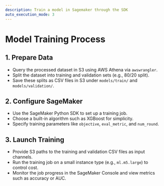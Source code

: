 ```yaml
---
description: Train a model in Sagemaker through the SDK
auto_execution_mode: 3
---
```


# Model Training Process

## 1. Prepare Data
- Query the processed dataset in S3 using AWS Athena via `awswrangler`.
- Split the dataset into training and validation sets (e.g., 80/20 split).
- Save these splits as CSV files in S3 under `models/train/` and `models/validation/`.

## 2. Configure SageMaker
- Use the SageMaker Python SDK to set up a training job.
- Choose a built-in algorithm such as XGBoost for simplicity.
- Specify training parameters like `objective`, `eval_metric`, and `num_round`.

## 3. Launch Training
- Provide S3 paths to the training and validation CSV files as input channels.
- Run the training job on a small instance type (e.g., `ml.m5.large`) to control cost.
- Monitor the job progress in the SageMaker Console and view metrics such as accuracy or AUC.
